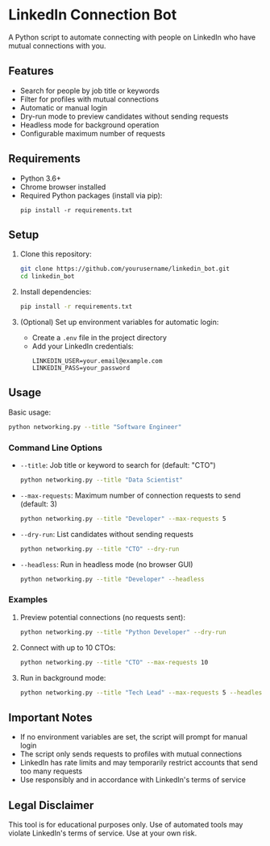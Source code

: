 # LinkedIn Connection Bot

A Python script to automate connecting with people on LinkedIn who have mutual connections with you.

## Features

- Search for people by job title or keywords
- Filter for profiles with mutual connections
- Automatic or manual login
- Dry-run mode to preview candidates without sending requests
- Headless mode for background operation
- Configurable maximum number of requests

## Requirements

- Python 3.6+
- Chrome browser installed
- Required Python packages (install via pip):
  ```
  pip install -r requirements.txt
  ```

## Setup

1. Clone this repository:
   ```bash
   git clone https://github.com/yourusername/linkedin_bot.git
   cd linkedin_bot
   ```

2. Install dependencies:
   ```bash
   pip install -r requirements.txt
   ```

3. (Optional) Set up environment variables for automatic login:
   - Create a `.env` file in the project directory
   - Add your LinkedIn credentials:
     ```
     LINKEDIN_USER=your.email@example.com
     LINKEDIN_PASS=your_password
     ```

## Usage

Basic usage:
```bash
python networking.py --title "Software Engineer"
```

### Command Line Options

- `--title`: Job title or keyword to search for (default: "CTO")
  ```bash
  python networking.py --title "Data Scientist"
  ```

- `--max-requests`: Maximum number of connection requests to send (default: 3)
  ```bash
  python networking.py --title "Developer" --max-requests 5
  ```

- `--dry-run`: List candidates without sending requests
  ```bash
  python networking.py --title "CTO" --dry-run
  ```

- `--headless`: Run in headless mode (no browser GUI)
  ```bash
  python networking.py --title "Developer" --headless
  ```

### Examples

1. Preview potential connections (no requests sent):
   ```bash
   python networking.py --title "Python Developer" --dry-run
   ```

2. Connect with up to 10 CTOs:
   ```bash
   python networking.py --title "CTO" --max-requests 10
   ```

3. Run in background mode:
   ```bash
   python networking.py --title "Tech Lead" --max-requests 5 --headless
   ```

## Important Notes

- If no environment variables are set, the script will prompt for manual login
- The script only sends requests to profiles with mutual connections
- LinkedIn has rate limits and may temporarily restrict accounts that send too many requests
- Use responsibly and in accordance with LinkedIn's terms of service

## Legal Disclaimer

This tool is for educational purposes only. Use of automated tools may violate LinkedIn's terms of service. Use at your own risk.